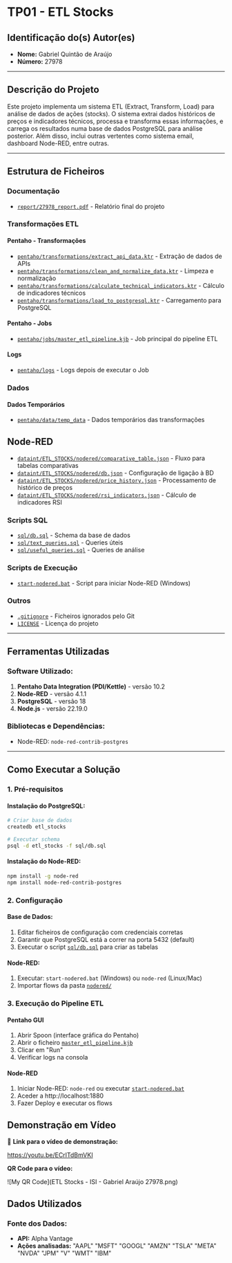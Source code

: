 # TP01 - ETL Stocks

## Identificação do(s) Autor(es)

- **Nome:** Gabriel Quintão de Araújo
- **Número:** 27978

---

## Descrição do Projeto

Este projeto implementa um sistema ETL (Extract, Transform, Load) para análise de dados de ações (stocks). O sistema extrai dados históricos de preços e indicadores técnicos, processa e transforma essas informações, e carrega os resultados numa base de dados PostgreSQL para análise posterior. Além disso, inclui outras vertentes como sistema email, dashboard Node-RED, entre outras.

---

## Estrutura de Ficheiros

### Documentação

- [`report/27978_report.pdf`](report/27978_report.pdf) - Relatório final do projeto

### Transformações ETL

#### Pentaho - Transformações

- [`pentaho/transformations/extract_api_data.ktr`](pentaho/transformations/extract_api_data.ktr) - Extração de dados de APIs
- [`pentaho/transformations/clean_and_normalize_data.ktr`](pentaho/transformations/clean_and_normalize_data.ktr) - Limpeza e normalização
- [`pentaho/transformations/calculate_technical_indicators.ktr`](pentaho/transformations/calculate_technical_indicators.ktr) - Cálculo de indicadores técnicos
- [`pentaho/transformations/load_to_postgresql.ktr`](pentaho/transformations/load_to_postgresql.ktr) - Carregamento para PostgreSQL

#### Pentaho - Jobs

- [`pentaho/jobs/master_etl_pipeline.kjb`](pentaho/jobs/master_etl_pipeline.kjb) - Job principal do pipeline ETL

#### Logs

- [`pentaho/logs`](pentaho/logs) - Logs depois de executar o Job

### Dados

#### Dados Temporários

- [`pentaho/data/temp_data`](pentaho/data/temp_data) - Dados temporários das transformações

## Node-RED

- [`dataint/ETL_STOCKS/nodered/comparative_table.json`](dataint/ETL_STOCKS/nodered/comparative_table.json) - Fluxo para tabelas comparativas
- [`dataint/ETL_STOCKS/nodered/db.json`](dataint/ETL_STOCKS/nodered/db.json) - Configuração de ligação à BD
- [`dataint/ETL_STOCKS/nodered/price_history.json`](dataint/ETL_STOCKS/nodered/price_history.json) - Processamento de histórico de preços
- [`dataint/ETL_STOCKS/nodered/rsi_indicators.json`](dataint/ETL_STOCKS/nodered/rsi_indicators.json) - Cálculo de indicadores RSI

### Scripts SQL

- [`sql/db.sql`](sql/db.sql) - Schema da base de dados
- [`sql/text_queries.sql`](sql/text_queries.sql) - Queries úteis
- [`sql/useful_queries.sql`](sql/useful_queries.sql) - Queries de análise

### Scripts de Execução

- [`start-nodered.bat`](start-nodered.bat) - Script para iniciar Node-RED (Windows)

### Outros

- [`.gitignore`](.gitignore) - Ficheiros ignorados pelo Git
- [`LICENSE`](LICENSE) - Licença do projeto

---

## Ferramentas Utilizadas

### Software Utilizado:

1. **Pentaho Data Integration (PDI/Kettle)** - versão 10.2
2. **Node-RED** - versão 4.1.1
3. **PostgreSQL** - versão 18
4. **Node.js** - versão 22.19.0

### Bibliotecas e Dependências:

- Node-RED: `node-red-contrib-postgres`

---

## Como Executar a Solução

### 1. **Pré-requisitos**

#### Instalação do PostgreSQL:

```bash
# Criar base de dados
createdb etl_stocks

# Executar schema
psql -d etl_stocks -f sql/db.sql
```

#### Instalação do Node-RED:

```bash
npm install -g node-red
npm install node-red-contrib-postgres
```

### 2. **Configuração**

#### Base de Dados:

1. Editar ficheiros de configuração com credenciais corretas
2. Garantir que PostgreSQL está a correr na porta 5432 (default)
3. Executar o script [`sql/db.sql`](sql/db.sql) para criar as tabelas

#### Node-RED:

1. Executar: `start-nodered.bat` (Windows) ou `node-red` (Linux/Mac)
2. Importar flows da pasta [`nodered/`](nodered/)

### 3. **Execução do Pipeline ETL**

#### Pentaho GUI

1. Abrir Spoon (interface gráfica do Pentaho)
2. Abrir o ficheiro [`master_etl_pipeline.kjb`](dataint/ETL_STOCKS/jobs/master_etl_pipeline.kjb)
3. Clicar em "Run"
4. Verificar logs na consola

#### Node-RED

1. Iniciar Node-RED: `node-red` ou executar [`start-nodered.bat`](start-nodered.bat)
2. Aceder a http://localhost:1880
3. Fazer Deploy e executar os flows

## Demonstração em Vídeo

🎥 **Link para o vídeo de demonstração:**

https://youtu.be/ECrITdBmVKI

**QR Code para o vídeo:**

![My QR Code](ETL Stocks - ISI - Gabriel Araújo 27978.png)

## Dados Utilizados

### Fonte dos Dados:

- **API:** Alpha Vantage
- **Ações analisadas:**
  "AAPL"
  "MSFT"
  "GOOGL"
  "AMZN"
  "TSLA"
  "META"
  "NVDA"
  "JPM"
  "V"
  "WMT"
  "IBM"

